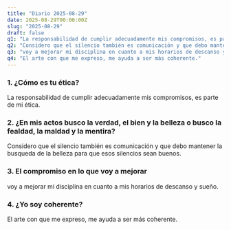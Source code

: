```yaml
---
title: "Diario 2025-08-29"
date: 2025-08-29T00:00:00Z
slug: "2025-08-29"
draft: false
q1: "La responsabilidad de cumplir adecuadamente mis compromisos, es parte de mi ética. "
q2: "Considero que el silencio también es comunicación y que debo mantener la busqueda de la belleza para que esos silencios sean buenos."
q3: "voy a mejorar mi disciplina en cuanto a mis horarios de descanso y sueño."
q4: "El arte con que me expreso, me ayuda a ser más coherente."
---
```

### 1. ¿Cómo es tu ética?
La responsabilidad de cumplir adecuadamente mis compromisos, es parte de mi ética. 

### 2. ¿En mis actos busco la verdad, el bien y la belleza o busco la fealdad, la maldad y la mentira?
Considero que el silencio también es comunicación y que debo mantener la busqueda de la belleza para que esos silencios sean buenos.

### 3. El compromiso en lo que voy a mejorar
voy a mejorar mi disciplina en cuanto a mis horarios de descanso y sueño.

### 4. ¿Yo soy coherente?
El arte con que me expreso, me ayuda a ser más coherente.
